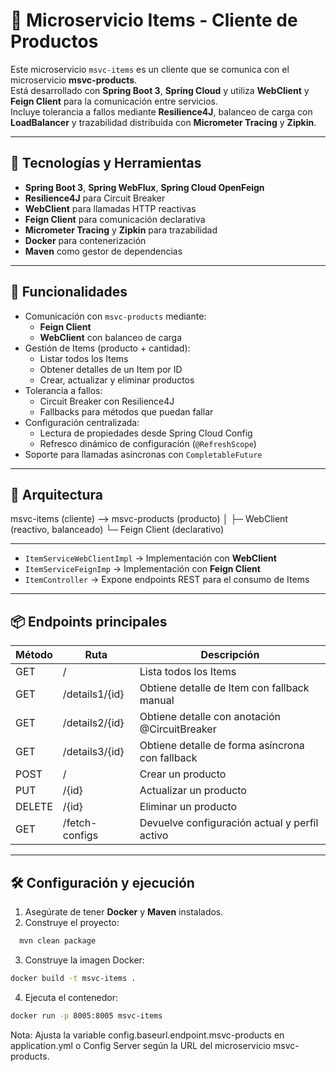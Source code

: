 
# 🧩 Microservicio Items - Cliente de Productos

Este microservicio `msvc-items` es un cliente que se comunica con el microservicio **msvc-products**.  
Está desarrollado con **Spring Boot 3**, **Spring Cloud** y utiliza **WebClient** y **Feign Client** para la comunicación entre servicios.  
Incluye tolerancia a fallos mediante **Resilience4J**, balanceo de carga con **LoadBalancer** y trazabilidad distribuida con **Micrometer Tracing** y **Zipkin**.

---

## 🚀 Tecnologías y Herramientas

- **Spring Boot 3**, **Spring WebFlux**, **Spring Cloud OpenFeign**  
- **Resilience4J** para Circuit Breaker  
- **WebClient** para llamadas HTTP reactivas  
- **Feign Client** para comunicación declarativa  
- **Micrometer Tracing** y **Zipkin** para trazabilidad  
- **Docker** para contenerización  
- **Maven** como gestor de dependencias

---

## 🧩 Funcionalidades

- Comunicación con `msvc-products` mediante:
  - **Feign Client**
  - **WebClient** con balanceo de carga
- Gestión de Items (producto + cantidad):
  - Listar todos los Items
  - Obtener detalles de un Item por ID
  - Crear, actualizar y eliminar productos
- Tolerancia a fallos:
  - Circuit Breaker con Resilience4J
  - Fallbacks para métodos que puedan fallar
- Configuración centralizada:
  - Lectura de propiedades desde Spring Cloud Config
  - Refresco dinámico de configuración (`@RefreshScope`)
- Soporte para llamadas asíncronas con `CompletableFuture`

---

## 🧱 Arquitectura

msvc-items (cliente) --> msvc-products (producto)
│
├─ WebClient (reactivo, balanceado)
└─ Feign Client (declarativo)

---

- `ItemServiceWebClientImpl` → Implementación con **WebClient**
- `ItemServiceFeignImp` → Implementación con **Feign Client**
- `ItemController` → Expone endpoints REST para el consumo de Items

---

## 📦 Endpoints principales

| Método | Ruta | Descripción |
|--------|------|------------|
| GET | / | Lista todos los Items |
| GET | /details1/{id} | Obtiene detalle de Item con fallback manual |
| GET | /details2/{id} | Obtiene detalle con anotación @CircuitBreaker |
| GET | /details3/{id} | Obtiene detalle de forma asíncrona con fallback |
| POST | / | Crear un producto |
| PUT | /{id} | Actualizar un producto |
| DELETE | /{id} | Eliminar un producto |
| GET | /fetch-configs | Devuelve configuración actual y perfil activo |

---

## 🛠 Configuración y ejecución

1. Asegúrate de tener **Docker** y **Maven** instalados.
2. Construye el proyecto:

```bash
  mvn clean package
```
3. Construye la imagen Docker:
```bash
docker build -t msvc-items .
```
4. Ejecuta el contenedor:
```bash
docker run -p 8005:8005 msvc-items
```
Nota: Ajusta la variable config.baseurl.endpoint.msvc-products en application.yml o Config Server según la URL del microservicio msvc-products.






